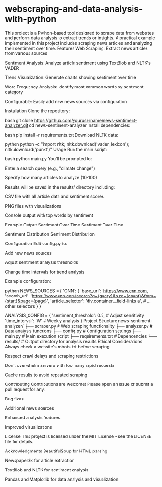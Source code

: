 # webscraping-and-data-analysis-with-python
This project is a Python-based tool designed to scrape data from websites and perform data analysis to extract trends or insights. A practical example implemented in this project includes scraping news articles and analyzing their sentiment over time.
Features
Web Scraping: Extract news articles from various sources

Sentiment Analysis: Analyze article sentiment using TextBlob and NLTK's VADER

Trend Visualization: Generate charts showing sentiment over time

Word Frequency Analysis: Identify most common words by sentiment category

Configurable: Easily add new news sources via configuration

Installation
Clone the repository:

bash
git clone https://github.com/yourusername/news-sentiment-analyzer.git
cd news-sentiment-analyzer
Install dependencies:

bash
pip install -r requirements.txt
Download NLTK data:

python
python -c "import nltk; nltk.download('vader_lexicon'); nltk.download('punkt')"
Usage
Run the main script:

bash
python main.py
You'll be prompted to:

Enter a search query (e.g., "climate change")

Specify how many articles to analyze (10-100)

Results will be saved in the results/ directory including:

CSV file with all article data and sentiment scores

PNG files with visualizations

Console output with top words by sentiment

Example Output
Sentiment Over Time
Sentiment Over Time

Sentiment Distribution
Sentiment Distribution

Configuration
Edit config.py to:

Add new news sources

Adjust sentiment analysis thresholds

Change time intervals for trend analysis

Example configuration:

python
NEWS_SOURCES = {
    'CNN': {
        'base_url': 'https://www.cnn.com',
        'search_url': 'https://www.cnn.com/search?q={query}&size={count}&from={start}&page={page}',
        'article_selector': 'div.container__field-links a',
        # ... other selectors
    }
}

ANALYSIS_CONFIG = {
    'sentiment_threshold': 0.2,  # Adjust sensitivity
    'time_interval': 'W'  # Weekly analysis
}
Project Structure
news-sentiment-analyzer/
├── scraper.py          # Web scraping functionality
├── analyzer.py         # Data analysis functions
├── config.py           # Configuration settings
├── main.py             # Main execution script
├── requirements.txt    # Dependencies
└── results/            # Output directory for analysis results
Ethical Considerations
Always check a website's robots.txt before scraping

Respect crawl delays and scraping restrictions

Don't overwhelm servers with too many rapid requests

Cache results to avoid repeated scraping

Contributing
Contributions are welcome! Please open an issue or submit a pull request for any:

Bug fixes

Additional news sources

Enhanced analysis features

Improved visualizations

License
This project is licensed under the MIT License - see the LICENSE file for details.

Acknowledgments
BeautifulSoup for HTML parsing

Newspaper3k for article extraction

TextBlob and NLTK for sentiment analysis

Pandas and Matplotlib for data analysis and visualization

